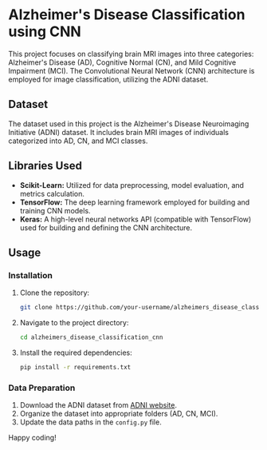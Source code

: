# Alzheimer's Disease Classification using CNN

This project focuses on classifying brain MRI images into three categories: Alzheimer's Disease (AD), Cognitive Normal (CN), and Mild Cognitive Impairment (MCI). The Convolutional Neural Network (CNN) architecture is employed for image classification, utilizing the ADNI dataset.

## Dataset
The dataset used in this project is the Alzheimer's Disease Neuroimaging Initiative (ADNI) dataset. It includes brain MRI images of individuals categorized into AD, CN, and MCI classes.

## Libraries Used
- **Scikit-Learn:** Utilized for data preprocessing, model evaluation, and metrics calculation.
- **TensorFlow:** The deep learning framework employed for building and training CNN models.
- **Keras:** A high-level neural networks API (compatible with TensorFlow) used for building and defining the CNN architecture.

## Usage

### Installation
1. Clone the repository:

   ```bash
   git clone https://github.com/your-username/alzheimers_disease_classification_cnn.git
   ```

2. Navigate to the project directory:

   ```bash
   cd alzheimers_disease_classification_cnn
   ```

3. Install the required dependencies:

   ```bash
   pip install -r requirements.txt
   ```

### Data Preparation
1. Download the ADNI dataset from [ADNI website](http://adni.loni.usc.edu/).
2. Organize the dataset into appropriate folders (AD, CN, MCI).
3. Update the data paths in the `config.py` file.

Happy coding!
